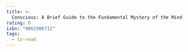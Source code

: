 ```yaml
---
title: >-
  Conscious: A Brief Guide to the Fundamental Mystery of the Mind
rating: 0
isbn: "0062906712"
tags:
  - to-read
---
```



